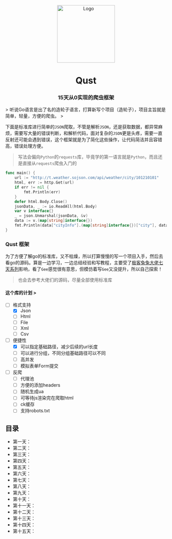 <p align="center">
  <a href="https://github.com/qiu-lzsnmb/qust">
    <img src="https://qiu-blog.oss-cn-hangzhou.aliyuncs.com/Article/1677503330021120612.png" alt="Logo" width="180" height="180">
  </a>
  <h1 align="center">Qust</h1>
  <h3 align="center">15天从0实现的爬虫框架</h3>
> 听说Go语言是出了名的造轮子语言，打算新写个项目（造轮子），项目主旨就是简单，轻量，方便的爬虫。
>


下面是标准库进行简单的`JSON`爬取，不管是解析`JSON`，还是获取数据，都异常麻烦，需要写大量的错误判断，和解析代码，面对复杂的`JSON`更是头疼，需要一直反射还可能会遇到错误，这个框架就是为了简化这些操作，让代码简洁并且容错高，错误处理方便。

> 写法会偏向`Python`的`requests`库，毕竟学的第一语言就是`Python`，而且还是直接从`requests`爬虫入门的

```go
func main() {
	url := "http://t.weather.sojson.com/api/weather/city/101210101"
	html, err := http.Get(url)
	if err != nil {
		fmt.Println(err)
	}
	defer html.Body.Close()
	jsonData, _ := io.ReadAll(html.Body)
	var v interface{}
	_ = json.Unmarshal(jsonData, &v)
	data := v.(map[string]interface{})
	fmt.Println(data["cityInfo"].(map[string]interface{})["city"], data["data"].(map[string]interface{})["forecast"])
}
```

### Qust 框架

为了方便了解go的标准库，又不枯燥，所以打算慢慢的写一个项目入手，然后去看go的源码。算是一边学习，一边总结经验和写教程，主要受了[极客兔兔大佬七天系列](https://geektutu.com/post/gee.html)影响，看了`Gee`感觉很有意思，但模仿着写`Gee`又没提升，所以自己探索！

> 也会去参考大佬们的源码，尽量全部使用标准库

#### 这个库的计划 >

- [ ] 格式支持
  - [x] Json
  - [ ] Html
  - [ ] File
  - [ ] Xml
  - [ ] Csv
- [ ] 便捷性
  - [x] 可以指定基础路径，减少后续的url长度
  - [ ] 可以进行分组，不同分组基础路径可以不同
  - [ ] 高并发
  - [ ] 模拟表单Form提交
- [ ] 反爬
  - [ ] 代理池
  - [ ] 方便的添加headers
  - [ ] 随机生成ua
  - [ ] 可等待js渲染完在爬取html
  - [ ] ck缓存
  - [ ] 支持robots.txt

## 目录

- 第一天：
- 第二天：
- 第三天：
- 第四天：
- 第五天：
- 第六天：
- 第七天：
- 第八天：
- 第九天：
- 第十天：
- 第十一天：
- 第十二天：
- 第十三天：
- 第十四天：
- 第十五天：